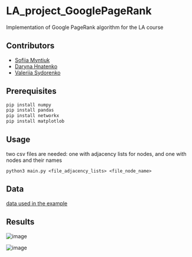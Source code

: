 # LA_project_GooglePageRank
Implementation of Google PageRank algorithm for the LA course
## Contributors
 - [Sofiia Myntiuk](https://github.com/sophmintaii)
 - [Daryna Hnatenko](https://github.com/monberin)
 - [Valeriia Sydorenko](https://github.com/lero4kaa)

## Prerequisites
```bash
pip install numpy
pip install pandas
pip install networkx
pip install matplotlob
```
## Usage
two csv files are needed: one with adjacency lists for nodes, and one with nodes and their names
```
python3 main.py <file_adjacency_lists> <file_node_name>
```
## Data
[data used in the example](https://www.kaggle.com/flashgordon/usa-airport-dataset)

## Results

![image](https://user-images.githubusercontent.com/56642774/117892751-f3951c80-b2c1-11eb-8ccb-aa0049c4e028.png)

![image](https://user-images.githubusercontent.com/56642774/117892828-132c4500-b2c2-11eb-8b3f-e266e46bed7d.png)
